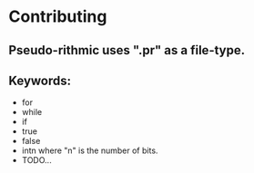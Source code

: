 # Contributing
## Pseudo-rithmic uses ".pr" as a file-type.

## Keywords:
- for
- while
- if
- true
- false
- intn where "n" is the number of bits.
- TODO...
